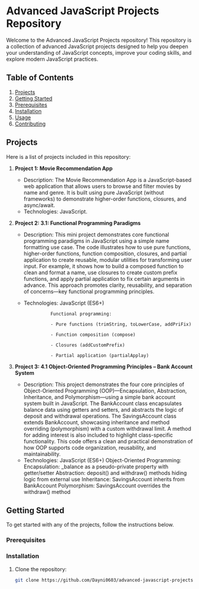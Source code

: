 # Advanced JavaScript Projects Repository

Welcome to the Advanced JavaScript Projects repository! This repository is a collection of advanced JavaScript projects designed to help you deepen your understanding of JavaScript concepts, improve your coding skills, and explore modern JavaScript practices.

## Table of Contents

1. [Projects](#projects)
2. [Getting Started](#getting-started)
3. [Prerequisites](#prerequisites)
4. [Installation](#installation)
5. [Usage](#usage)
6. [Contributing](#contributing)

## Projects

Here is a list of projects included in this repository:

1. **Project 1: Movie Recommendation App**
   - Description: The Movie Recommendation App is a JavaScript-based web application that allows users to browse and filter movies by name and genre.
                  It is built using pure JavaScript (without frameworks) to demonstrate higher-order functions, closures, and async/await.
   - Technologies: JavaScript.

2. **Project 2: 3.1: Functional Programming Paradigms**
   - Description: This mini project demonstrates core functional programming paradigms in JavaScript using a simple name formatting use case. The code illustrates how to use pure functions, higher-order 
                  functions, function composition, closures, and partial application to create reusable, modular utilities for transforming user input. For example, it shows how to build a composed function to 
                  clean and format a name, use closures to create custom prefix functions, and apply partial application to fix certain arguments in advance. This approach promotes clarity, reusability, and 
                  separation of concerns—key functional programming principles.
   - Technologies: JavaScript (ES6+)

                   Functional programming:

                   - Pure functions (trimString, toLowerCase, addPriFix)

                   - Function composition (compose)

                   - Closures (addCustomPrefix)

                   - Partial application (partialApplay)

3. **Project 3: 4.1 Object-Oriented Programming Principles – Bank Account System**
   - Description: This project demonstrates the four core principles of Object-Oriented Programming (OOP)—Encapsulation, Abstraction, Inheritance, and Polymorphism—using a simple bank account system built in 
                  JavaScript.
                  The BankAccount class encapsulates balance data using getters and setters, and abstracts the logic of deposit and withdrawal operations. The SavingsAccount class extends BankAccount, showcasing 
                  inheritance and method overriding (polymorphism) with a custom withdrawal limit. A method for adding interest is also included to highlight class-specific functionality. This code offers a clean 
                  and practical demonstration of how OOP supports code organization, reusability, and maintainability.
   - Technologies: JavaScript (ES6+)
                  Object-Oriented Programming:
                  Encapsulation: _balance as a pseudo-private property with getter/setter
                  Abstraction: deposit() and withdraw() methods hiding logic from external use
                  Inheritance: SavingsAccount inherits from BankAccount
                  Polymorphism: SavingsAccount overrides the withdraw() method



## Getting Started

To get started with any of the projects, follow the instructions below.

### Prerequisites



### Installation

1. Clone the repository:
   ```bash
   git clone https://github.com/Dayni0603/advanced-javascript-projects.git
